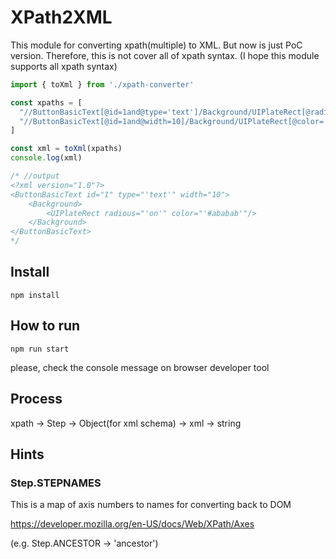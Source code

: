 # XPath2XML
This module for converting xpath(multiple) to XML. But now is just PoC version. Therefore, this is not cover all of xpath syntax. 
(I hope this module supports all xpath syntax)

```typescript
import { toXml } from './xpath-converter'

const xpaths = [
  "//ButtonBasicText[@id=1and@type='text']/Background/UIPlateRect[@radious='on']",
  "//ButtonBasicText[@id=1and@width=10]/Background/UIPlateRect[@color='#ababab']"
]

const xml = toXml(xpaths)
console.log(xml)

/* //output
<?xml version="1.0"?>
<ButtonBasicText id="1" type="'text'" width="10">
	<Background>
		<UIPlateRect radious="'on'" color="'#ababab'"/>
	</Background>
</ButtonBasicText>
*/
```

## Install
```
npm install
```

## How to run
```
npm run start
```
please, check the console message on browser developer tool

## Process
xpath -> Step -> Object(for xml schema) -> xml -> string

## Hints

### Step.STEPNAMES
This is a map of axis numbers to names for converting back to DOM

https://developer.mozilla.org/en-US/docs/Web/XPath/Axes

(e.g. Step.ANCESTOR -> 'ancestor')


